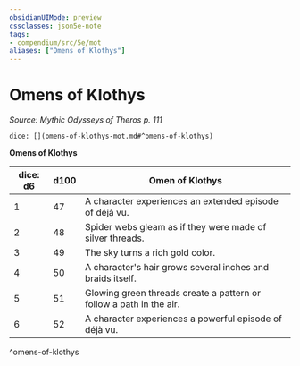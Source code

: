 ```yaml
---
obsidianUIMode: preview
cssclasses: json5e-note
tags:
- compendium/src/5e/mot
aliases: ["Omens of Klothys"]
---
```

# Omens of Klothys
*Source: Mythic Odysseys of Theros p. 111* 

`dice: [](omens-of-klothys-mot.md#^omens-of-klothys)`

**Omens of Klothys**

| dice: d6 | d100 | Omen of Klothys |
|----------|------|-----------------|
| 1 | 47 | A character experiences an extended episode of déjà vu. |
| 2 | 48 | Spider webs gleam as if they were made of silver threads. |
| 3 | 49 | The sky turns a rich gold color. |
| 4 | 50 | A character's hair grows several inches and braids itself. |
| 5 | 51 | Glowing green threads create a pattern or follow a path in the air. |
| 6 | 52 | A character experiences a powerful episode of déjà vu. |
^omens-of-klothys